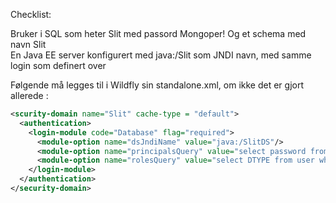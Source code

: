 Checklist:

Bruker i SQL som heter Slit med passord Mongoper! 
Og et schema med navn Slit  
En Java EE server konfigurert med java:/Slit som JNDI navn, med samme login som definert over 


Følgende må legges til i Wildfly sin standalone.xml, om ikke det er gjort allerede :  
```xml
<scurity-domain name="Slit" cache-type = "default">
  <authentication>
    <login-module code="Database" flag="required">
      <module-option name="dsJndiName" value="java:/SlitDS"/>
      <module-option name="principalsQuery" value="select password from user where user=?"/>
      <module-option name="rolesQuery" value="select DTYPE from user where user=?"/>
    </login-module>
  </authentication>
</security-domain>
```

